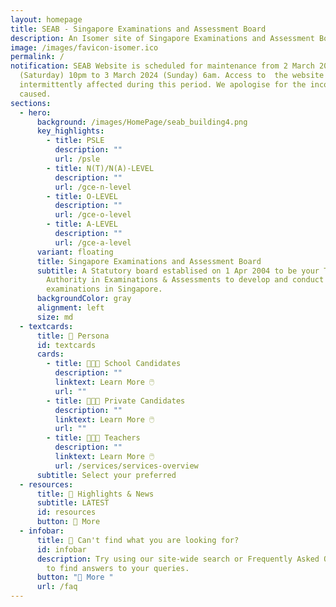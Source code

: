 ```yaml
---
layout: homepage
title: SEAB - Singapore Examinations and Assessment Board
description: An Isomer site of Singapore Examinations and Assessment Board
image: /images/favicon-isomer.ico
permalink: /
notification: SEAB Website is scheduled for maintenance from 2 March 2024
  (Saturday) 10pm to 3 March 2024 (Sunday) 6am. Access to  the website will be
  intermittently affected during this period. We apologise for the inconvenience
  caused.
sections:
  - hero:
      background: /images/HomePage/seab_building4.png
      key_highlights:
        - title: PSLE
          description: ""
          url: /psle
        - title: N(T)/N(A)-LEVEL
          description: ""
          url: /gce-n-level
        - title: O-LEVEL
          description: ""
          url: /gce-o-level
        - title: A-LEVEL
          description: ""
          url: /gce-a-level
      variant: floating
      title: Singapore Examinations and Assessment Board
      subtitle: A Statutory board establised on 1 Apr 2004 to be your Trusted
        Authority in Examinations & Assessments to develop and conduct national
        examinations in Singapore.
      backgroundColor: gray
      alignment: left
      size: md
  - textcards:
      title: 👥 Persona
      id: textcards
      cards:
        - title: 👩🏻‍🎓 School Candidates
          description: ""
          linktext: Learn More 🖱️
          url: ""
        - title: 👨🏻‍🎓 Private Candidates
          description: ""
          linktext: Learn More 🖱️
          url: ""
        - title: 👩🏻‍🏫 Teachers
          description: ""
          linktext: Learn More 🖱️
          url: /services/services-overview
      subtitle: Select your preferred
  - resources:
      title: 📰 Highlights & News
      subtitle: LATEST
      id: resources
      button: 🔎 More
  - infobar:
      title: 💬 Can't find what you are looking for?
      id: infobar
      description: Try using our site-wide search or Frequently Asked Questions (FAQs)
        to find answers to your queries.
      button: "🔎 More "
      url: /faq
---
```

